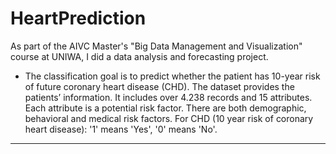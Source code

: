 # HeartPrediction

As part of the AIVC Master's "Big Data Management and Visualization" course at UNIWA, I did a data analysis and forecasting project.

- The classification goal is to predict whether the patient has 10-year risk of future coronary heart disease (CHD).
The dataset provides the patients’ information. It includes over 4.238 records and 15 attributes.
Each attribute is a potential risk factor. There are both demographic, behavioral and medical risk factors.
For CHD (10 year risk of coronary heart disease): '1' means 'Yes', '0' means 'No'.

---------------------------------------------------------------------------------------------------------------------










